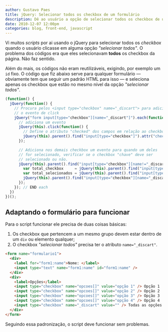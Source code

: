 ```yaml
---
author: Gustavo Paes
title: jQuery: Selecionar todos os checkbox de um formulário
description: Dê ao usuário a opção de selecionar todos os checkbox de um grupo de uma só vez. O script foi feito usando jQuery e pode ser usado diversas vezes em uma mesma página.
date: 2010-12-07 12:00pm
categories: blog, front-end, javascript
---
```


Vi muitos _scripts_ por ai usando o jQuery para selecionar todos os _checkbox_ quando o usuário clicasse em alguma opção _"selecionar todos"_. O problema dos códigos era que eles selecionavam **todos** os checkbox da página. Não faz sentido.

Além do mais, os códigos não eram reutilizáveis, exigindo, por exemplo um `id` fixo. O código que fiz abaixo serve para qualquer formulário &#8212; obviamente tem que seguir um padrão HTML para isso &#8212; e seleciona apenas os checkbox que estão no mesmo nível da opção _"selecionar todos"_.

``` javascript
(function() {
  jQuery(function() {
    // Procura pelos <input type="checkbox" name="_discart"> para adicionar
    // o evento de click
    jQuery("form input[type="checkbox"][name="_discart"]").each(function(i, o) {
      // adiciona um evento
      jQuery(this).click(function() {
        // Define o atributo "checked" dos campos em relação ao checkbox "chave"
        jQuery(this).parent().find("input[type="checkbox"]").attr("checked", this.checked ? "checked" : "");
      });

      // Adiciona nos demais checkbox um evento para quando um deles
      // for selecionado, verificar se o checkbox "chave" deve ser
      // selecionado ou não.
      jQuery(this).parent().find("input[type="checkbox"][name!="_discart"]").click(function() {
        var total_checkbox     = jQuery(this).parent().find("input[type="checkbox"][name!="_discart"]").length;
        var total_selecionados = jQuery(this).parent().find("input[type="checkbox"][name!="_discart"]:checked").length
        jQuery(this).parent().find("input[type="checkbox"][name="_discart"]").attr("checked", total_checkbox == total_selecionados ? "checked" : "");
      });
    }); // END each
  })
})();
```

## Adaptando o formulário para funcionar

Para o script funcionar ele precisa de duas coisas básicas:

1. Os checkbox que pertencem a um mesmo grupo devem estar dentro de um `div` ou elemento qualquer;
2. O checkbox _"selecionar todos"_ precisa ter o atributo `name="_discart"`.

``` html
<form name="formulario1">
  <div>
    <label for="form1:name">Nome: </label>
    <input type="text" name="form1:name" id="form1:name" />
  </div>
  <div>
    <label>Opções</label>
    <input type="checkbox" name="opcoes[]" value="opção 1" /> Opção 1
    <input type="checkbox" name="opcoes[]" value="opção 2" /> Opção 2
    <input type="checkbox" name="opcoes[]" value="opção 3" /> Opção 3
    <input type="checkbox" name="opcoes[]" value="opção 4" /> Opção 4
    <input type="checkbox" name="_discart" value="" /> Todas as opções
  </div>
</form>
```

Seguindo essa padronização, o script deve funcionar sem problemas.

